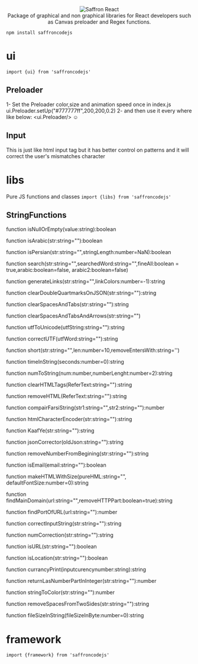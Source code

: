 <div align="center"><img alt="Saffron React" src="https://github.com/SaffronCode/SaffronCode-React/blob/master/doc/152.png?raw=true"/></div>

<div align="center">Package of graphical and non graphical libraries for React developers such as Canvas preloader and Regex functions.</div>

`npm install saffroncodejs`

# ui
`import {ui} from 'saffroncodejs'`

## Preloader

1- Set the Preloader color,size and animation speed once in index.js ui.Preloader.setUp("#777777ff",200,200,0.2) 
2- and then use it every where like below: <ui.Preloader/> ☺

## Input

This is just like html input tag but it has better control on patterns and it will correct the user's mismatches character

# libs
Pure JS functions and classes
`import {libs} from 'saffroncodejs'`

## StringFunctions

function isNullOrEmpty(value:string):boolean

function isArabic(str:string=""):boolean

function isPersian(str:string="",stringLength:number=NaN):boolean

function search(str:string="",searchedWord:string="",fineAll:boolean = true,arabic:boolean=false, arabic2:boolean=false)

function generateLinks(str:string="",linkColors:number=-1):string

function clearDoubleQuartmarksOnJSON(str:string=""):string

function clearSpacesAndTabs(str:string=""):string

function clearSpacesAndTabsAndArrows(str:string="")

function utfToUnicode(utfString:string=""):string

function correctUTF(utfWord:string=""):string

function short(str:string="",len:number=10,removeEntersWith:string='')

function timeInString(seconds:number=0):string

function numToString(num:number,numberLenght:number=2):string

function clearHTMLTags(ReferText:string=""):string

function removeHTML(ReferText:string=""):string

function compairFarsiString(str1:string="",str2:string=""):number

function htmlCharacterEncoder(str:string=""):string

function KaafYe(str:string=""):string

function jsonCorrector(oldJson:string=""):string

function removeNumberFromBegining(str:string=""):string

function isEmail(email:string=""):boolean

function makeHTMLWithSize(pureHML:string="", defaultFontSize:number=0):string

function findMainDomain(url:string="",removeHTTPPart:boolean=true):string

function findPortOfURL(url:string=""):number

function correctInputString(str:string=""):string

function numCorrection(str:string=""):string

function isURL(str:string=""):boolean

function isLocation(str:string=""):boolean

function currancyPrint(inputcurencynumber:string):string

function returnLasNumberPartInInteger(str:string=""):number

function stringToColor(str:string=""):number

function removeSpacesFromTwoSides(str:string=""):string

function fileSizeInString(fileSizeInByte:number=0):string

	
# framework
`import {framework} from 'saffroncodejs'`

